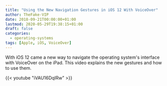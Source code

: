 ```yaml
---
title: "Using the New Navigation Gestures in iOS 12 With VoiceOver"
author: TheFake-VIP
date: 2018-09-21T00:00:00+01:00
lastmod: 2020-05-29T19:38:15+01:00
draft: false
categories:
  - operating-systems
tags: [Apple, iOS, VoiceOver]
---
```


With iOS 12 came a new way to navigate the operating system's interface with VoiceOver on the iPad. This video explains the new gestures and how to use them.

{{< youtube "iVAU16DqIRw" >}}
